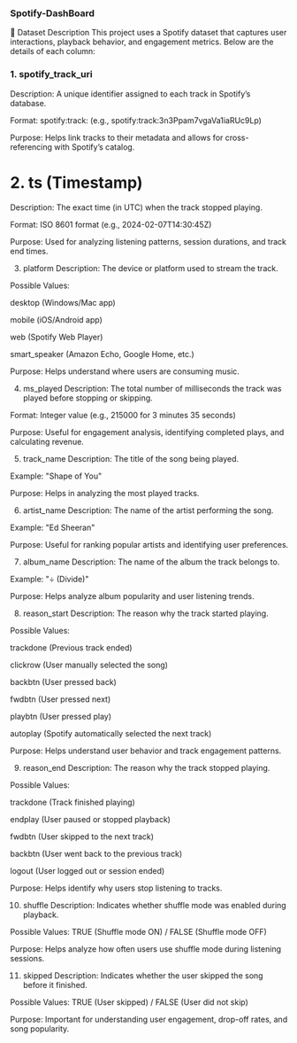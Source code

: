 ### Spotify-DashBoard

📑 Dataset Description
This project uses a Spotify dataset that captures user interactions, playback behavior, and engagement metrics. Below are the details of each column:

### 1. spotify_track_uri
Description: A unique identifier assigned to each track in Spotify’s database.

Format: spotify:track:<base-62 string> (e.g., spotify:track:3n3Ppam7vgaVa1iaRUc9Lp)

Purpose: Helps link tracks to their metadata and allows for cross-referencing with Spotify’s catalog.

# 2. ts (Timestamp)
Description: The exact time (in UTC) when the track stopped playing.

Format: ISO 8601 format (e.g., 2024-02-07T14:30:45Z)

Purpose: Used for analyzing listening patterns, session durations, and track end times.

3. platform
Description: The device or platform used to stream the track.

Possible Values:

desktop (Windows/Mac app)

mobile (iOS/Android app)

web (Spotify Web Player)

smart_speaker (Amazon Echo, Google Home, etc.)

Purpose: Helps understand where users are consuming music.

4. ms_played
Description: The total number of milliseconds the track was played before stopping or skipping.

Format: Integer value (e.g., 215000 for 3 minutes 35 seconds)

Purpose: Useful for engagement analysis, identifying completed plays, and calculating revenue.

5. track_name
Description: The title of the song being played.

Example: "Shape of You"

Purpose: Helps in analyzing the most played tracks.

6. artist_name
Description: The name of the artist performing the song.

Example: "Ed Sheeran"

Purpose: Useful for ranking popular artists and identifying user preferences.

7. album_name
Description: The name of the album the track belongs to.

Example: "÷ (Divide)"

Purpose: Helps analyze album popularity and user listening trends.

8. reason_start
Description: The reason why the track started playing.

Possible Values:

trackdone (Previous track ended)

clickrow (User manually selected the song)

backbtn (User pressed back)

fwdbtn (User pressed next)

playbtn (User pressed play)

autoplay (Spotify automatically selected the next track)

Purpose: Helps understand user behavior and track engagement patterns.

9. reason_end
Description: The reason why the track stopped playing.

Possible Values:

trackdone (Track finished playing)

endplay (User paused or stopped playback)

fwdbtn (User skipped to the next track)

backbtn (User went back to the previous track)

logout (User logged out or session ended)

Purpose: Helps identify why users stop listening to tracks.

10. shuffle
Description: Indicates whether shuffle mode was enabled during playback.

Possible Values: TRUE (Shuffle mode ON) / FALSE (Shuffle mode OFF)

Purpose: Helps analyze how often users use shuffle mode during listening sessions.

11. skipped
Description: Indicates whether the user skipped the song before it finished.

Possible Values: TRUE (User skipped) / FALSE (User did not skip)

Purpose: Important for understanding user engagement, drop-off rates, and song popularity.
